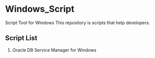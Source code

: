 # Windows_Script
Script Tool for Windows
This repository is scripts that help developers.

## Script List
1. Oracle DB Service Manager for Windows
